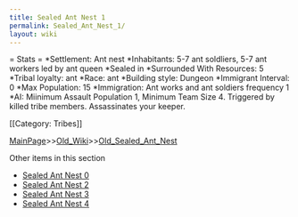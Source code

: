 ```yaml
---
title: Sealed Ant Nest 1
permalink: Sealed_Ant_Nest_1/
layout: wiki
---
```

= Stats =
*Settlement: Ant nest
*Inhabitants: 5-7 ant soldliers, 5-7 ant workers led by ant queen
*Sealed in
*Surrounded With Resources: 5
*Tribal loyalty: ant
*Race: ant
*Building style: Dungeon 
*Immigrant Interval: 0
*Max Population: 15 
*Immigration: Ant works and ant soldiers frequency 1  
*AI: Miinimum Assault Population 1, Minimum Team Size 4. Triggered by killed tribe members. Assassinates your keeper. 

[[Category: Tribes]]

[MainPage](/keeperrl_wiki/ "wikilink")>>[Old_Wiki](/keeperrl_wiki/Old_Wiki "wikilink")>>[Old_Sealed_Ant_Nest](/keeperrl_wiki/Old_Sealed_Ant_Nest "wikilink")

Other items in this section
-    [Sealed Ant Nest 0](/keeperrl_wiki/Sealed_Ant_Nest_0 "wikilink")
-    [Sealed Ant Nest 2](/keeperrl_wiki/Sealed_Ant_Nest_2 "wikilink")
-    [Sealed Ant Nest 3](/keeperrl_wiki/Sealed_Ant_Nest_3 "wikilink")
-    [Sealed Ant Nest 4](/keeperrl_wiki/Sealed_Ant_Nest_4 "wikilink")

